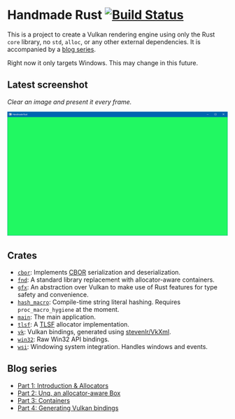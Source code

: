 Handmade Rust [![Build Status](https://travis-ci.org/stevenlr/HandmadeRust.svg?branch=master)](https://travis-ci.org/stevenlr/HandmadeRust)
=====================

This is a project to create a Vulkan rendering engine using only the Rust `core` library, no `std`, `alloc`, or any other external dependencies. It is accompanied by a [blog series](http://stevenlr.com).

Right now it only targets Windows. This may change in this future.

Latest screenshot
---------------------

*Clear an image and present it every frame.*

![](media/screenshot.png)

Crates
----------------

 - [`cbor`](cbor): Implements [CBOR](https://cbor.io/) serialization and deserialization.
 - [`fnd`](fnd): A standard library replacement with allocator-aware containers.
 - [`gfx`](gfx): An abstraction over Vulkan to make use of Rust features for type safety and convenience.
 - [`hash_macro`](hash_macro): Compile-time string literal hashing. Requires `proc_macro_hygiene` at the moment.
 - [`main`](main): The main application.
 - [`tlsf`](tlsf): A [TLSF](http://www.gii.upv.es/tlsf/) allocator implementation.
 - [`vk`](vk): Vulkan bindings, generated using [stevenlr/VkXml](https://github.com/stevenlr/VkXml).
 - [`win32`](win32): Raw Win32 API bindings.
 - [`wsi`](wsi): Windowing system integration. Handles windows and events.

Blog series
----------------

 - [Part 1: Introduction & Allocators](http://stevenlr.com/posts/handmade-rust-1-allocators/)
 - [Part 2: Unq, an allocator-aware Box](http://stevenlr.com/posts/handmade-rust-2-unq/)
 - [Part 3: Containers](http://stevenlr.com/posts/handmade-rust-3-containers/)
 - [Part 4: Generating Vulkan bindings](http://stevenlr.com/posts/handmade-rust-4-vulkan-bindings/)
